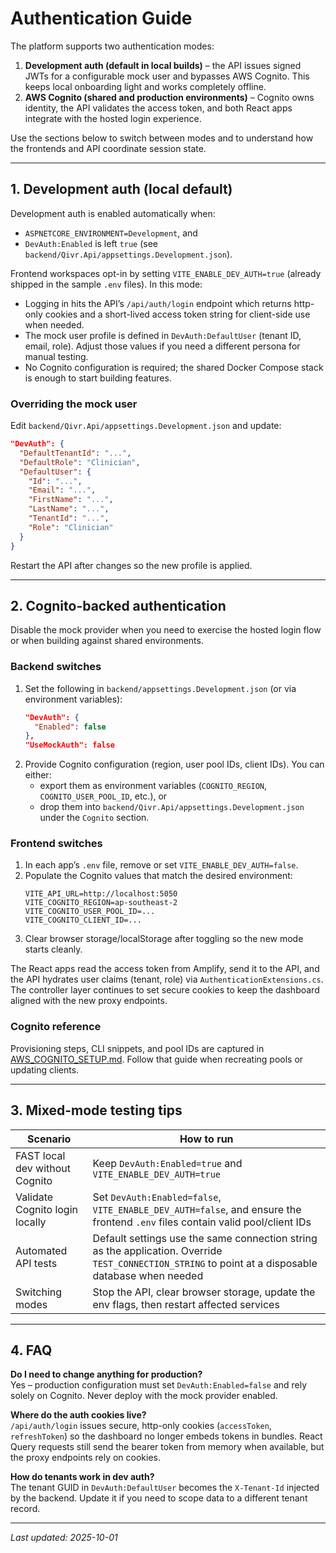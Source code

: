 # Authentication Guide

The platform supports two authentication modes:

1. **Development auth (default in local builds)** – the API issues signed JWTs for a configurable mock user and bypasses AWS Cognito. This keeps local onboarding light and works completely offline.
2. **AWS Cognito (shared and production environments)** – Cognito owns identity, the API validates the access token, and both React apps integrate with the hosted login experience.

Use the sections below to switch between modes and to understand how the frontends and API coordinate session state.

---

## 1. Development auth (local default)

Development auth is enabled automatically when:
- `ASPNETCORE_ENVIRONMENT=Development`, and
- `DevAuth:Enabled` is left `true` (see `backend/Qivr.Api/appsettings.Development.json`).

Frontend workspaces opt-in by setting `VITE_ENABLE_DEV_AUTH=true` (already shipped in the sample `.env` files). In this mode:

- Logging in hits the API’s `/api/auth/login` endpoint which returns http-only cookies and a short-lived access token string for client-side use when needed.
- The mock user profile is defined in `DevAuth:DefaultUser` (tenant ID, email, role). Adjust those values if you need a different persona for manual testing.
- No Cognito configuration is required; the shared Docker Compose stack is enough to start building features.

### Overriding the mock user

Edit `backend/Qivr.Api/appsettings.Development.json` and update:

```json
"DevAuth": {
  "DefaultTenantId": "...",
  "DefaultRole": "Clinician",
  "DefaultUser": {
    "Id": "...",
    "Email": "...",
    "FirstName": "...",
    "LastName": "...",
    "TenantId": "...",
    "Role": "Clinician"
  }
}
```

Restart the API after changes so the new profile is applied.

---

## 2. Cognito-backed authentication

Disable the mock provider when you need to exercise the hosted login flow or when building against shared environments.

### Backend switches

1. Set the following in `backend/appsettings.Development.json` (or via environment variables):
   ```json
   "DevAuth": {
     "Enabled": false
   },
   "UseMockAuth": false
   ```
2. Provide Cognito configuration (region, user pool IDs, client IDs). You can either:
   - export them as environment variables (`COGNITO_REGION`, `COGNITO_USER_POOL_ID`, etc.), or
   - drop them into `backend/Qivr.Api/appsettings.Development.json` under the `Cognito` section.

### Frontend switches

1. In each app’s `.env` file, remove or set `VITE_ENABLE_DEV_AUTH=false`.
2. Populate the Cognito values that match the desired environment:
   ```env
   VITE_API_URL=http://localhost:5050
   VITE_COGNITO_REGION=ap-southeast-2
   VITE_COGNITO_USER_POOL_ID=...
   VITE_COGNITO_CLIENT_ID=...
   ```
3. Clear browser storage/localStorage after toggling so the new mode starts cleanly.

The React apps read the access token from Amplify, send it to the API, and the API hydrates user claims (tenant, role) via `AuthenticationExtensions.cs`. The controller layer continues to set secure cookies to keep the dashboard aligned with the new proxy endpoints.

### Cognito reference

Provisioning steps, CLI snippets, and pool IDs are captured in [AWS_COGNITO_SETUP.md](./AWS_COGNITO_SETUP.md). Follow that guide when recreating pools or updating clients.

---

## 3. Mixed-mode testing tips

| Scenario | How to run |
| --- | --- |
| FAST local dev without Cognito | Keep `DevAuth:Enabled=true` and `VITE_ENABLE_DEV_AUTH=true` |
| Validate Cognito login locally | Set `DevAuth:Enabled=false`, `VITE_ENABLE_DEV_AUTH=false`, and ensure the frontend `.env` files contain valid pool/client IDs |
| Automated API tests | Default settings use the same connection string as the application. Override `TEST_CONNECTION_STRING` to point at a disposable database when needed |
| Switching modes | Stop the API, clear browser storage, update the env flags, then restart affected services |

---

## 4. FAQ

**Do I need to change anything for production?**  
Yes – production configuration must set `DevAuth:Enabled=false` and rely solely on Cognito. Never deploy with the mock provider enabled.

**Where do the auth cookies live?**  
`/api/auth/login` issues secure, http-only cookies (`accessToken`, `refreshToken`) so the dashboard no longer embeds tokens in bundles. React Query requests still send the bearer token from memory when available, but the proxy endpoints rely on cookies.

**How do tenants work in dev auth?**  
The tenant GUID in `DevAuth:DefaultUser` becomes the `X-Tenant-Id` injected by the backend. Update it if you need to scope data to a different tenant record.

---

_Last updated: 2025-10-01_
